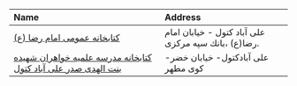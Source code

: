 | Name                                                                      | Address                                             |
|:--------------------------------------------------------------------------|:----------------------------------------------------|
| [كتابخانه عمومی امام رضا (ع)](http://emamreza-aliabad.blogfa.com)         | علی آباد كتول - خيابان امام رضا(ع) ،بانك سپه مركزى. |
| [کتابخانه مدرسه علمیه خواهران شهیده بنت الهدی صدر علی آباد کتول](http://) | علی آبادکتول- خیابان خضر- كوی مطهر                  |